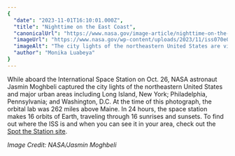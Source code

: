```yaml
---
{
  "date": "2023-11-01T16:10:01.000Z",
  "title": "Nighttime on the East Coast",
  "canonicalUrl": "https://www.nasa.gov/image-article/nighttime-on-the-east-coast/",
  "imageUrl": "https://www.nasa.gov/wp-content/uploads/2023/11/iss070e013946orig.jpg",
  "imageAlt": "The city lights of the northeastern United States are visible from the International Space Station. The rest of the surrounding land is mostly dark, as is space. At left, part of the orbital lab and a docking port on a Russian space station module are visible.",
  "author": "Monika Luabeya"
}
---
```


While aboard the International Space Station on Oct. 26, NASA astronaut Jasmin Moghbeli captured the city lights of the northeastern United States and major urban areas including Long Island, New York; Philadelphia, Pennsylvania; and Washington, D.C. At the time of this photograph, the orbital lab was 262 miles above Maine. In 24 hours, the space station makes 16 orbits of Earth, traveling through 16 sunrises and sunsets. To find out where the ISS is and when you can see it in your area, check out the [Spot the Station site](https://spotthestation.nasa.gov/).

_Image Credit: NASA/Jasmin Moghbeli_
